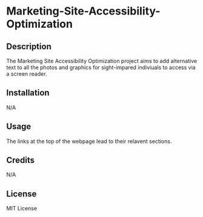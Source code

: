 # Marketing-Site-Accessibility-Optimization

## Description

The Marketing Site Accessibility Optimization project aims to add alternative text to all the photos and graphics for sight-impared indiviuals to access via a screen reader.

## Installation

N/A

## Usage

The links at the top of the webpage lead to their relavent sections.

## Credits

N/A

## License

MIT License